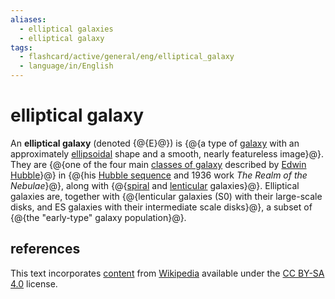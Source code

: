 ```yaml
---
aliases:
  - elliptical galaxies
  - elliptical galaxy
tags:
  - flashcard/active/general/eng/elliptical_galaxy
  - language/in/English
---
```


# elliptical galaxy

An __elliptical galaxy__ (denoted {@{E}@}) is {@{a type of [galaxy](galaxy.md) with an approximately [ellipsoidal](ellipsoid.md) shape and a smooth, nearly featureless image}@}. They are {@{one of the four main [classes of galaxy](galaxy%20morphological%20classification.md) described by [Edwin Hubble](Edwin%20Hubble.md)}@} in {@{his [Hubble sequence](Hubble%20sequence.md#physical%20significance) and 1936 work _The Realm of the Nebulae_}@}, along with {@{[spiral](spiral%20galaxy.md) and [lenticular](lenticular%20galaxy.md) galaxies}@}. Elliptical galaxies are, together with {@{lenticular galaxies (S0) with their large-scale disks, and ES galaxies with their intermediate scale disks}@}, a subset of {@{the "early-type" galaxy population}@}. <!--SR:!2025-03-07,160,310!2025-06-17,223,310!2025-05-11,206,310!2025-09-09,310,330!2025-06-13,197,270!2025-07-08,134,230!2026-05-04,475,310-->

## references

This text incorporates [content](https://en.wikipedia.org/wiki/elliptical_galaxy) from [Wikipedia](Wikipedia.md) available under the [CC BY-SA 4.0](https://creativecommons.org/licenses/by-sa/4.0/) license.

